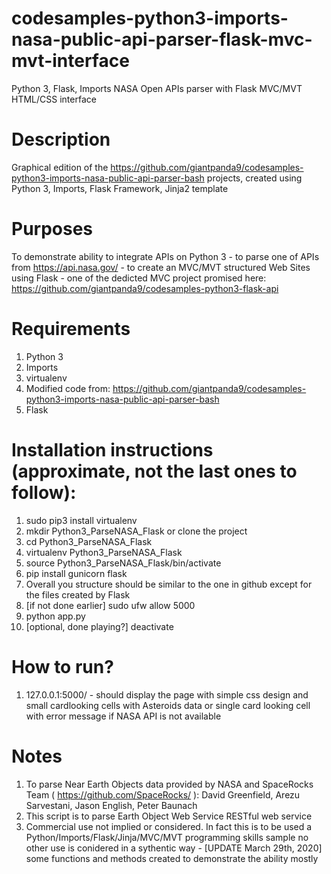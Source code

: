 # codesamples-python3-imports-nasa-public-api-parser-flask-mvc-mvt-interface
Python 3, Flask, Imports NASA Open APIs parser with Flask MVC/MVT HTML/CSS interface
# Description
Graphical edition of the https://github.com/giantpanda9/codesamples-python3-imports-nasa-public-api-parser-bash projects, created using Python 3, Imports, Flask Framework, Jinja2 template
# Purposes
To demonstrate ability to integrate APIs on Python 3 - to parse one of APIs from https://api.nasa.gov/ - to create an MVC/MVT structured Web Sites using Flask - one of the dedicted MVC project promised here: https://github.com/giantpanda9/codesamples-python3-flask-api
# Requirements
1) Python 3
2) Imports
3) virtualenv
4) Modified code from: https://github.com/giantpanda9/codesamples-python3-imports-nasa-public-api-parser-bash
5) Flask
# Installation instructions (approximate, not the last ones to follow):
1) sudo pip3 install virtualenv
2) mkdir Python3_ParseNASA_Flask or clone the project
3) cd Python3_ParseNASA_Flask
4) virtualenv Python3_ParseNASA_Flask
5) source Python3_ParseNASA_Flask/bin/activate
6) pip install gunicorn flask
7) Overall you structure should be similar to the one in github except for the files created by Flask
8) [if not done earlier] sudo ufw allow 5000
9) python app.py
11) [optional, done playing?] deactivate
# How to run?
1) 127.0.0.1:5000/ - should display the page with simple css design and small cardlooking cells with Asteroids data or single card looking cell with error message if NASA API is not available
# Notes
1) To parse Near Earth Objects data provided by NASA and 
SpaceRocks Team ( https://github.com/SpaceRocks/ ): David Greenfield, Arezu Sarvestani, Jason English, Peter Baunach
2) This script is to parse Earth Object Web Service RESTful web service
3) Commercial use not implied or considered. In fact this is to be used a Python/Imports/Flask/Jinja/MVC/MVT programming skills sample no other use is conidered in a sythentic way - [UPDATE March 29th, 2020] some functions and methods created to demonstrate the ability mostly
